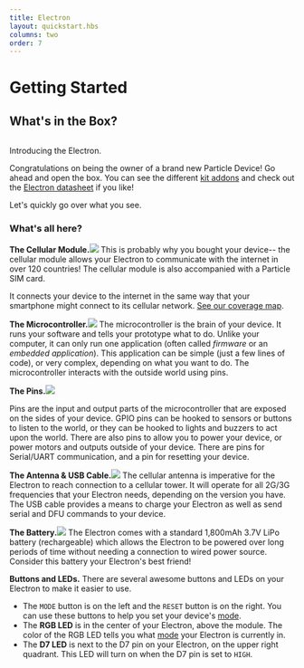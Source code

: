 ```yaml
---
title: Electron
layout: quickstart.hbs
columns: two
order: 7
---
```


<h1 id="getting-started">Getting Started<a href="#getting-started" class="header-permalinks"><i class="ion-link"></i></a></h1><h2 id="what-39-s-in-the-box-">What&apos;s in the Box?<a href="#what-39-s-in-the-box-" class="header-permalinks"><i class="ion-link"></i></a></h2><p><img src="/assets/images/electronItemBox.jpg" alt=""></p>
<p class="caption">Introducing the Electron.</p>

<p>Congratulations on being the owner of a brand new Particle Device! Go ahead and open the box. You can see the different <a href="/datasheets/kits">kit addons</a> and check out the <a href="/datasheets/electron-datasheet/">Electron datasheet</a> if you like!</p>
<p>Let&apos;s quickly go over what you see.</p>
<h3 id="what-39-s-all-here-">What&apos;s all here?<a href="#what-39-s-all-here-" class="header-permalinks"><i class="ion-link"></i></a></h3><p><span class="popupLink"><strong>The Cellular Module.</strong><span class="popup"><img src="/assets/images/electronUblox.jpg" style="margin:auto; max-width:100%"></span></span>
This is probably why you bought your device-- the cellular module allows your Electron to communicate with the internet in over 120 countries!
The cellular module is also accompanied with a Particle SIM card.</p>
<p>It connects your device to the internet in the same way that your smartphone might connect to its cellular network.
<a href="/support/troubleshooting/common-issues/electron/#6-check-the-cellular-coverage-in-your-area">See our coverage map</a>.</p>
<p><span class="popupLink"><strong>The Microcontroller.</strong><span class="popup"><img src="/assets/images/electronMCU.jpg" style="margin:auto; max-width:100%"></span></span>
The microcontroller is the brain of your device. It runs your software and tells your prototype what to do. Unlike your computer, it can only run one application (often called <em>firmware</em> or an <em>embedded application</em>). This application can be simple (just a few lines of code), or very complex, depending on what you want to do. The microcontroller interacts with the outside world using pins.</p>
<p><span class="popupLink"><strong>The Pins.</strong><span class="popup"><img src="/assets/images/mk-header-male.jpg" style="margin:auto; max-width:100%"></span></span></p>
<p>Pins are the input and output parts of the microcontroller that are exposed on the sides of your device. GPIO pins can be hooked to sensors or buttons to listen to the world, or they can be hooked to lights and buzzers to act upon the world. There are also pins to allow you to power your device, or power motors and outputs outside of your device. There are pins for Serial/UART communication, and a pin for resetting your device.</p>
<p><span class="popupLink"><strong>The Antenna &amp; USB Cable.</strong><span class="popup"><img src="/assets/images/electronAntenna.jpg" style="margin:auto; max-width:100%"></span></span>
The cellular antenna is imperative for the Electron to reach connection to a cellular tower. It will operate for all 2G/3G frequencies that your
Electron needs, depending on the version you have. The USB cable provides a means to charge your Electron as well as send serial and DFU commands to your device.</p>
<p><span class="popupLink"><strong>The Battery.</strong><span class="popup"><img src="/assets/images/electronBattery.jpg" style="margin:auto; max-width:100%"></span></span>
The Electron comes with a standard 1,800mAh 3.7V LiPo battery (rechargeable) which allows the Electron to be powered over long periods of time without needing a connection
to wired power source. Consider this battery your Electron&apos;s best friend!</p>
<p><strong>Buttons and LEDs.</strong>
There are several awesome buttons and LEDs on your Electron to make it easier to use.</p>
<ul>
<li>The <code>MODE</code> button is on the left and the <code>RESET</code> button is on the right. You can use these buttons to help you set your device&apos;s <a href="/guide/getting-started/modes">mode</a>.</li>
<li>The <strong>RGB LED</strong> is in the center of your Electron, above the module. The color of the RGB LED tells you what <a href="/guide/getting-started/modes">mode</a> your Electron is currently in.</li>
<li>The <strong>D7 LED</strong> is next to the D7 pin on your Electron, on the upper right quadrant. This LED will turn on when the D7 pin is set to <code>HIGH</code>.</li>
</ul>
